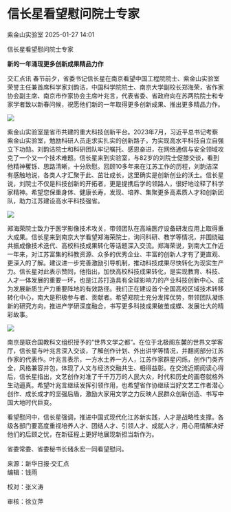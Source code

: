 #  信长星看望慰问院士专家   
 紫金山实验室   2025-01-27 14:01  
  
信长星看望慰问院士专家  
  
**新的一年涌现更多创新成果精品力作**  
  
交汇点讯 春节前夕，省委书记信长星在南京看望中国工程院院士、紫金山实验室荣誉主任兼首席科学家刘韵洁，中国科学院院士、南京大学副校长郑海荣，省作家协会副主席、南京市作家协会主席叶兆言，代表省委、省政府向在苏两院院士和专家学者致以新春问候，祝愿他们新的一年取得更多创新成果、推出更多精品力作。  
  
![](https://mmbiz.qpic.cn/sz_mmbiz_png/Zic0G1dbYAbhbWbCAMGLhibbEKbur5IldHXJy5lbhvnxwI5CicL76wItTxKWfr4KlvVZujGEwHJmzIVIYlLzcaiaXQ/640?wx_fmt=png "")  
  
紫金山实验室是省市共建的重大科技创新平台。2023年7月，习近平总书记考察紫金山实验室，勉励科研人员走求实扎实的创新路子，为实现高水平科技自立自强立下功勋。刘韵洁院士和科研团队牢记嘱托、感恩奋进，在网络通信与安全领域攻克了一个又一个技术难题。信长星来到实验室，与82岁的刘院士促膝交谈，看到他精神矍铄、思路清晰，十分欣慰。回顾10多年来在江苏工作的历程，刘韵洁深有感触地说，各类人才汇聚于此、茁壮成长，这里确实是创新创业的沃土。信长星说，刘院士不仅是科技创新的开拓者，更是提携后学的领路人，很好地诠释了科学家精神。希望您保重身体、健康长寿，发现、培养、集聚更多高素质人才和创新团队，助力江苏建设高水平科技强省。  
  
![](https://mmbiz.qpic.cn/sz_mmbiz_png/Zic0G1dbYAbhbWbCAMGLhibbEKbur5IldHSt3NHaeDrDB03Qp0ciaqFDeZ4pphRXr77gia4OuacIIFRicUQTv965TkQ/640?wx_fmt=png "")  
  
郑海荣院士致力于医学影像技术攻关，带领团队在高端医疗设备研发应用上取得重大成果。信长星来到南京大学看望郑海荣院士，询问科研、教学等情况，并围绕磁共振成像技术迭代、高校科技成果转化等话题深入交流。郑海荣说，到南大工作近一年来，对江苏富集的科教资源、众多的优秀企业、丰富的创新人才有了更直观、更深入的了解。建议进一步完善激励引导机制，推动科技成果尽快转化为现实生产力。信长星对此表示赞同，他指出，加快高校科技成果转化，是实现教育、科技、人才一体发展的重要一环，也是江苏打造具有全球影响力的产业科技创新中心、成为发展新质生产力重要阵地的有效路径。我们正在建设首个全国高校区域技术转移转化中心，南大是积极参与者、贡献者。希望郑院士充分发挥优势，带领团队凝练新的研究方向，推进产学研深度融合，书写更多科技成果破茧成蝶、发展壮大的精彩故事。  
  
![](https://mmbiz.qpic.cn/sz_mmbiz_png/Zic0G1dbYAbhbWbCAMGLhibbEKbur5IldHeb7Fo5BaxEic5rrjDfhVTG58XJciaxhLvoczXeS9lEae4tzGCPPeR5BQ/640?wx_fmt=png "")  
  
南京是联合国教科文组织授予的“世界文学之都”。在位于北极阁东麓的世界文学客厅，信长星与叶兆言深入交谈，了解创作计划、外出讲学等情况，并翻阅部分江苏作家的代表作。叶兆言表示，一方水土养一方人，江苏作家群星闪烁，创作门类齐全，风格兼容并包，体现了人文与经济交融共生、相得益彰。在交流近期阅读心得后，信长星指出，文艺创作对准了千千万万的人民大众，时代和历史的画卷就格外生动逼真。希望叶兆言继续发挥引领作用，也希望省作协继续当好文艺工作者潜心创作、成长成才的坚强后盾，激励大家用文学之力反映人民群众创新创造、书写中国大地时代巨变。  
  
看望慰问中，信长星强调，推进中国式现代化江苏新实践，人才是战略性支撑。各级各部门要高度重视培养人才、团结人才、引领人才、成就人才，用心用情解决好他们的后顾之忧，在新征程上更好地展现新担当新作为。  
  
省委常委、省委秘书长储永宏一同看望慰问。  
  
来源：新华日报·交汇点  
编辑：钱雨  
  
校对：张义涛  
  
审核：徐立萍  
  
  
  

